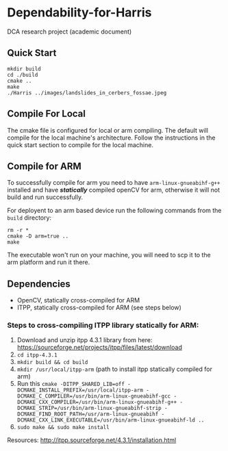 # Dependability-for-Harris
DCA research project (academic document)

## Quick Start
```
mkdir build
cd ./build
cmake ..
make
./Harris ../images/landslides_in_cerbers_fossae.jpeg
```

## Compile For Local
The cmake file is configured for local or arm compiling. The default will compile for the local machine's architecture. Follow the instructions in the quick start section to compile for the local machine. 

## Compile for ARM
To successfully compile for arm you need to have `arm-linux-gnueabihf-g++` installed and have ***statically*** compiled openCV for arm, otherwise it will not build and run successfully.

For deployent to an arm based device run the following commands from the `build` directory:

```
rm -r *
cmake -D arm=true ..
make
```
The executable won't run on your machine, you will need to scp it to the arm platform and run it there.

## Dependencies

- OpenCV, statically cross-compiled for ARM
- ITPP, statically cross-compiled for ARM (see steps below)

### Steps to cross-compiling ITPP library statically for ARM:
 
1. Download and unzip itpp 4.3.1 library from here: https://sourceforge.net/projects/itpp/files/latest/download
2. `cd itpp-4.3.1`
3. `mkdir build && cd build`
4. `mkdir /usr/local/itpp-arm` (path to install itpp statically compiled for arm)
5. Run this `cmake -DITPP_SHARED_LIB=off -DCMAKE_INSTALL_PREFIX=/usr/local/itpp-arm -DCMAKE_C_COMPILER=/usr/bin/arm-linux-gnueabihf-gcc -DCMAKE_CXX_COMPILER=/usr/bin/arm-linux-gnueabihf-g++ -DCMAKE_STRIP=/usr/bin/arm-linux-gnueabihf-strip -DCMAKE_FIND_ROOT_PATH=/usr/arm-linux-gnueabihf -DCMAKE_CXX_LINK_EXECUTABLE=/usr/bin/arm-linux-gnueabihf-ld ..`
6. `sudo make && sudo make install`

Resources:
	http://itpp.sourceforge.net/4.3.1/installation.html

